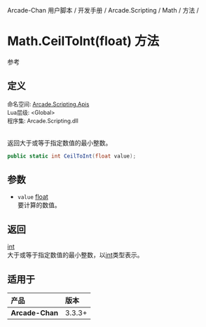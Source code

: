 Arcade-Chan 用户脚本 / 开发手册 / Arcade.Scripting / Math / 方法 /
# Math.CeilToInt(float) 方法
参考

## 定义
<div style="font-size: 90%;">
命名空间: <a href="README.md">Arcade.Scripting.Apis</a><br />
Lua层级: &lt;Global&gt;<br />
程序集: Arcade.Scripting.dll
</div><br />

返回大于或等于指定数值的最小整数。

```csharp
public static int CeilToInt(float value);
```

## 参数
- ``value`` [float](https://docs.microsoft.com/zh-cn/dotnet/api/system.single)  
  要计算的数值。

## 返回
[int](https://docs.microsoft.com/zh-cn/dotnet/api/system.int32)  
  大于或等于指定数值的最小整数，以[int](https://docs.microsoft.com/zh-cn/dotnet/api/system.int32)类型表示。

## 适用于
| 产品 | 版本 |
|:----|:----|
| **Arcade-Chan** | 3.3.3+ |